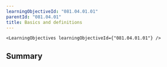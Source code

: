 ```yaml
---
learningObjectiveId: "081.04.01.01"
parentId: "081.04.01"
title: Basics and definitions
---
```


```tsx eval
<LearningObjectives learningObjectiveId={"081.04.01.01"} />
```

## Summary
